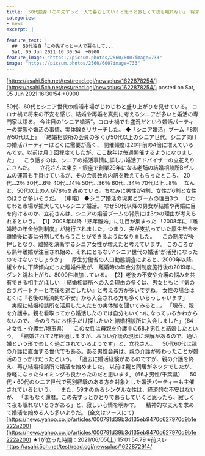 ```yaml
---
title:  50代独身「この先ずっと一人で暮らしていくと思うと寂しくて夜も眠れない」 将来の不安から婚活を始める独身シニアが急増 ★2  
categories:
- news
excerpt: |
  
feature_text: |
  ##  50代独身「この先ずっと一人で暮らして...
  Sat, 05 Jun 2021 16:30:54  +0900
feature_image: "https://picsum.photos/2560/600?image=733"
image: "https://picsum.photos/2560/600?image=733"
---
```


[https://asahi.5ch.net/test/read.cgi/newsplus/1622878254/](https://asahi.5ch.net/test/read.cgi/newsplus/1622878254/)
posted on Sat, 05 Jun 2021 16:30:54  +0900

<!--more-->

50代、60代とシニア世代の婚活市場がじわじわと盛り上がりを見せている。 コロナ禍で将来の不安を感じ、結婚や再婚を真剣に考えるシニアが多いと婚活の専門家は語る。 今注目の“シニア婚活”。コロナ禍でも盛況だという婚活パーティーの実態や婚活の事情、実体験をリサーチした。 ◆「シニア婚活」ブーム「8割が50代以上」 「結婚相談所の会員の多くが50代以上のシニア世代。シニア向けの婚活パーティーはとくに需要が高く、 開催頻度は20年前の4倍に増えているんです。以前は月１回程度でしたが、ここ数年は毎週開催するようになりました」 　こう話すのは、シニアの婚活事情に詳しい婚活アドバイザーの立花えりこさんだ。 　立花さんは東京・銀座で創業29年になる老舗の結婚相談所Bゼルムの運営も手掛けているが、その会員数の内訳を教えてもらったところ、 20代…2％ 30代…6％ 40代…14％ 50代…36％ 60代…34％ 70代以上…8％ 　なんと、50代以上の人が78％を占めている。ちなみに男性が4割、女性が6割と女性のほうが多いそうだ。 （中略） ◆シニア婚活の現実とブームの理由3つ 　じわじわと市場が拡大しているシニア婚活。 なぜ50代以降の男女が結婚や再婚に目を向けるのか、立花さんは、シニアの婚活ブームの背景には3つの理由が考えられるという。 【1】2008年以降「熟年離婚」に注目が集まった 「2008年に『離婚時の年金分割制度』が施行されました。つまり、夫が支払っていた厚生年金を離婚後に妻は分割してもらうことができるようになりました。 　この制度が後押しとなり、離婚を決断するシニア女性が増えたと考えています。 このころから熟年離婚が注目され始め、それにともない“シニア世代の婚活”が活発になったのではないでしょうか」 　厚生労働省の人口動態調査によると、2000年以降、緩やかに下降傾向だった離婚件数が、 離婚時の年金分割制度施行後の2019年にグンと跳ね上がり、8000件増加している。 【2】老後の不安や介護の悩みを共有できる相手がほしい 「結婚相談所への入会理由の多くは、男女ともに『気の合うパートナーと老後を過ごしたい』と考える方が多いですね。 女性の場合はとくに『老後の経済的な不安』から入会される方も多くいらっしゃいます」 　実際に結婚相談所を活用した人たちの実体験を聞いてみると…。 「現在、親を介護中。親を看取ってから婚活したのでは自分もいくつになっているかわからないので、 今のうちにお相手だけ探したいと結婚相談所に入会しました」（64才女性・介護士/埼玉県） 　この女性は母親を介護中の68才男性と結婚したという。 「結婚されて2年経過しますが、お互い介護の現状に理解があるので、通い婚という形で楽しく過ごされているようです」と、立花さん。 　50代60代は親の介護に直面する世代でもある。ある男性会員は、親の介護が終わったことが婚活のきっかけだったという。 「過去に婚活経験があるのですが、親の介護を終え、再び結婚相談所で婚活を始めました。 以前は親と同居がネックでしたが、身軽になったタイミングも良かったのだと思います」（66才男性/千葉県） 　50代・60代のシニア世代で死別経験のある方を対象とした婚活パーティーも主催されているという。 　また、59才のあるシングル女性は、経済的な不安はないが、 「まもなく還暦。この先ずっとひとりで暮らしていくと思ったら、寂しくて夜も眠れないときがある」と、寂しい心情を明かす。 　精神的な支えを求めて婚活を始める人も多いようだ。 (全文はソースにて) [https://news.yahoo.co.jp/articles/000791d39b3d135eb9470c627970d9b1e222a200](https://news.yahoo.co.jp/articles/000791d39b3d135eb9470c627970d9b1e222a200) ★1が立った時間：2021/06/05(土) 15:01:54.79 ※前スレ https://asahi.5ch.net/test/read.cgi/newsplus/1622872914/
